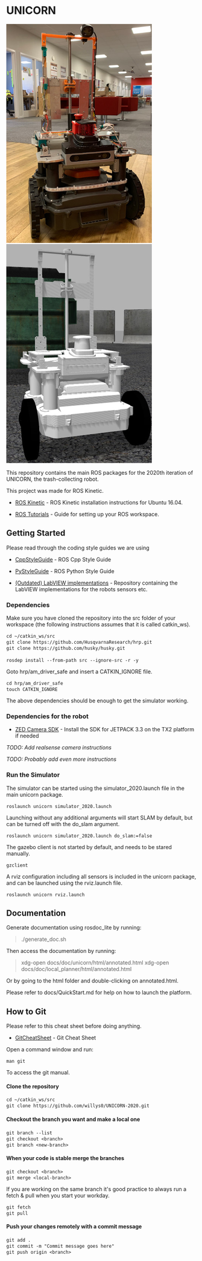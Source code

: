 # UNICORN

![Unicorn](docs/unicorn.jpg)
![Unicorn sim](docs/unicorn_sim.jpg)

This repository contains the main ROS packages for the 2020th iteration of UNICORN, the trash-collecting robot.

This project was made for ROS Kinetic.

* [ROS Kinetic](http://wiki.ros.org/kinetic/Installation/Ubuntu) - ROS Kinetic installation instructions for Ubuntu 16.04.

* [ROS Tutorials](http://wiki.ros.org/ROS/Tutorials/InstallingandConfiguringROSEnvironment) - Guide for setting up your ROS workspace. 

## Getting Started

Please read through the coding style guides we are using

* [CppStyleGuide](http://wiki.ros.org/CppStyleGuide) - ROS Cpp Style Guide
* [PyStyleGuide](http://wiki.ros.org/PyStyleGuide) - ROS Python Style Guide

* [(Outdated) LabVIEW implementations](https://github.com/jannesuuronen/UNICORN-2019-LabVIEW) - Repository containing the LabVIEW implementations for the robots sensors etc.

### Dependencies

Make sure you have cloned the repository into the src folder of your workspace (the following instructions assumes that it is called catkin_ws).

```
cd ~/catkin_ws/src
git clone https://github.com/HusqvarnaResearch/hrp.git
git clone https://github.com/husky/husky.git

rosdep install --from-path src --ignore-src -r -y
```

Goto hrp/am_driver_safe and insert a CATKIN_IGNORE file.
```
cd hrp/am_driver_safe
touch CATKIN_IGNORE
```

The above dependencies should be enough to get the simulator working.

### Dependencies for the robot
* [ZED Camera SDK](https://www.stereolabs.com/developers/release/) - Install the SDK for JETPACK 3.3 on the TX2 platform if needed

*TODO: Add realsense camera instructions*

*TODO: Probably add even more instructions*

### Run the Simulator

The simulator can be started using the simulator_2020.launch file in the main unicorn package.

```
roslaunch unicorn simulator_2020.launch
```

Launching without any additional arguments will start SLAM by default, but can be turned off with the do_slam argument. 

```
roslaunch unicorn simulator_2020.launch do_slam:=false
```

The gazebo client is not started by default, and needs to be stared manually.

```
gzclient
```

A rviz configuration including all sensors is included in the unicorn package, and can be launched using the rviz.launch file.

```
roslaunch unicorn rviz.launch
```

## Documentation

Generate documentation using rosdoc_lite by running:
> ./generate_doc.sh

Then access the documentation by running:
> xdg-open docs/doc/unicorn/html/annotated.html
> xdg-open docs/doc/local_planner/html/annotated.html

Or by going to the html folder and double-clicking on annotated.html.

Please refer to docs/QuickStart.md for help on how to launch the platform.

## How to Git

Please refer to this cheat sheet before doing anything.

* [GitCheatSheet](https://services.github.com/on-demand/downloads/github-git-cheat-sheet.pdf) - Git Cheat Sheet

Open a command window and run:

```
man git
```

To access the git manual.

#### Clone the repository

```
cd ~/catkin_ws/src
git clone https://github.com/willys0/UNICORN-2020.git
```

#### Checkout the branch you want and make a local one

```
git branch --list
git checkout <branch>
git branch <new-branch>
```

#### When your code is stable merge the branches

```
git checkout <branch>
git merge <local-branch>
```

If you are working on the same branch it's good practice to always run a fetch & pull when you start your workday.

```
git fetch
git pull
```

#### Push your changes remotely with a commit message

```
git add .
git commit -m "Commit message goes here"
git push origin <branch> 
```

